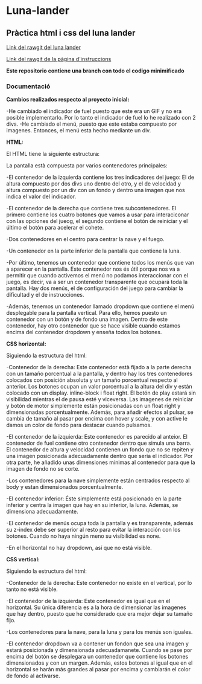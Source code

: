 # Luna-lander
## Pràctica html i css del luna lander

[Link del rawgit del luna lander](https://rawgit.com/Marcroman181/Luna-lander/master/lunalander.html)

[Link del rawgit de la pàgina d'instruccions](https://rawgit.com/Marcroman181/Luna-lander/master/instruccions.html)

**Este repositorio contiene una branch con todo el codigo minimificado**

### Documentació

**Cambios realizados respecto al proyecto inicial:**

  -He cambiado el indicador de fuel puesto que este era un GIF y no era posible implementarlo. Por lo tanto el indicador de fuel lo he      realizado con 2 divs.
  -He cambiado el menú, puesto que este estaba compuesto por imagenes. Entonces, el menú esta hecho mediante un div. 

**HTML:**

El HTML tiene la siguiente estructura:

La pantalla està compuesta por varios contenedores principales:
  
  -El contenedor de la izquierda contiene los tres indicadores del juego: El de altura compuesto por dos divs uno dentro del otro, y       el de velocidad y altura compuesto por un div con un fondo y dentro una imagen que nos indica el valor del indicador.
    
  -El contenedor de la derecha que contiene tres subcontenedores. El primero contiene los cuatro botones que vamos a usar para             interaciconar con las opciones del jueog, el segundo contiene el botón de reiniciar y el último el botón para acelerar el cohete. 
    
  -Dos contenedores en el centro para centrar la nave y el fuego.
    
  -Un contenedor en la parte inferior de la pantalla que contiene la luna. 
  
  -Por último, tenemos un contenedor que contiene todos los menús que van a aparecer en la pantalla. Este contenedor nos és útil porque   nos va a permitir que cuando activemos el menú no podamos interaccionar con el juego, es decir, va a ser un contenedor transparente     que ocupará toda la pantalla. Hay dos menús, el de configuración del juego para cambiar la dificultad y el de instrucciones.
  
  -Además, tenemos un contenedor llamado dropdown que contiene el menú desplegable para la pantalla vertical. Para ello, hemos puesto un   contenedor con un botón y de fondo una imagen. Dentro de este contenedor, hay otro contenedor que se hace visible cuando estamos         encima del contenedor dropdown y enseña todos los botones.
  

**CSS horizontal:**

Siguiendo la estructura del html:
  
  -Contenedor de la derecha: Este contenedor està fijado a la parte derecha con un tamaño porcentual a la pantalla, y dentro hay los       tres contenedores colocados con posición absoluta y un tamaño porcentual respecto al anterior. Los botones ocupan un valor               porcentual a la altura del div y están colocado con un display. inline-block i float right. El botón de play estará sin visibilidad     mientras el de pausa esté y viceversa. Las imagenes de reiniciar y botón de motor simplemente están posicionadas con un float right     y dimensionadas porcentualmente. Además, para añadir efectos al pulsar, se cambia de tamaño al pasar por encima con hover y scale, y     con active le damos un color de fondo para destacar cuando pulsamos. 
    
  -El contenedor de la izquierda: Este contenedor es parecido al anteior. El contenedor de fuel contiene otro contenedor dentro que       simula una barra. El contenedor de altura y velocidad contienen un fondo que no se repiten y una imagen posicionada adecuadamente       dentro que seria el indicador. Por otra parte, he añadido unas dimensiones mínimas al contenedor para que la imagen de fondo no se       corte.
    
  -Los contenedores para la nave simplemente están centrados respecto al body y estan dimensionados porcentualmente.
    
  -El contenedor inferior: Éste simplemente está posicionado en la parte inferior y centra la imagen que hay en su interior, la luna.     Además, se dimensiona adecuadamente. 
    
  -El contenedor de menús ocupa toda la pantalla y es transparente, además su z-index debe ser superior al resto para evitar la           interacción con los botones. Cuando no haya ningún meno su visibilidad es none. 
    
  -En el horizontal no hay dropdown, así que no está visible.
    

**CSS vertical:**
    
Siguiendo la estructura del html:
  
  -Contenedor de la derecha: Este contenedor no existe en el vertical, por lo tanto no está visible.
    
  -El contenedor de la izquierda: Este contenedor es igual que en el horizontal. Su única diferencia es a la hora de dimensionar las       imagenes que hay dentro, puesto que he considerado que era mejor dejar su tamaño fijo.
    
  -Los contenedores para la nave, para la luna y para los menús son iguales.
    
  -El contenedor dropdown va a contener un fondon que sea una imagen y estará posicionada y dimensionada adecuadamanete. Cuando se pase   por encima del botón se desplegara un contenedor que contiene los botones dimensionados y con un margen. Además, estos botones al       igual que en el horizontal se harán más grandes al pasar por encima y cambiarán el color de fondo al activarse.
